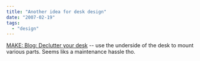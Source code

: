 ```yaml
---
title: "Another idea for desk design"
date: "2007-02-19"
tags: 
  - "design"
---
```


[MAKE: Blog: Declutter your desk](http://www.makezine.com/blog/archive/2007/02/declutter_your.html?CMP=OTC-0D6B48984890 "MAKE: Blog: Declutter your desk") -- use the underside of the desk to mount various parts. Seems liks a maintenance hassle tho.
